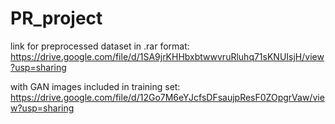 # PR_project
link for preprocessed dataset in .rar format: https://drive.google.com/file/d/1SA9jrKHHbxbtwwvruRluhq71sKNUIsjH/view?usp=sharing 

with GAN images included in training set: https://drive.google.com/file/d/12Go7M6eYJcfsDFsaujpResF0ZOpgrVaw/view?usp=sharing
